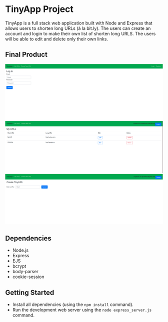 # TinyApp Project

TinyApp is a full stack web application built with Node and Express that allows users to shorten long URLs (à la bit.ly).
The users can create an account and login to make their own list of shorten long URLS.
The users will be able to edit and delete only their own links.

## Final Product

!["TinyApp Login Page"](./screenshots/tinyapp_login.png)
!["TinyApp Urls Page"](./screenshots/tinyapp_urls.png)
!["TinyApp Create New URL Page"](./screenshots/tinyapp_urls_new.png)

## Dependencies

- Node.js
- Express
- EJS
- bcrypt
- body-parser
- cookie-session

## Getting Started

- Install all dependencies (using the `npm install` command).
- Run the development web server using the `node express_server.js` command.